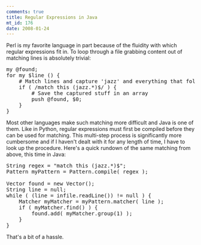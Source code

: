 ```yaml
--- 
comments: true
title: Regular Expressions in Java
mt_id: 176
date: 2008-01-24
---
```

Perl is my favorite language in part because of the fluidity with which regular expressions fit in.  To loop through a file grabbing content out of matching lines is absolutely trivial:

<pre class="brush: perl;">
my @found;
for my $line (<infile>) {
    # Match lines and capture 'jazz' and everything that follows
    if ( /match this (jazz.*)$/ ) {
        # Save the captured stuff in an array
        push @found, $0;
    }
}
</pre>

Most other languages make such matching more difficult and Java is one of them.  Like in Python, regular expressions must first be compiled before they can be used for matching.  This multi-step process is significantly more cumbersome and if I haven't dealt with it for any length of time, I have to look up the procedure.  Here's a quick rundown of the same matching from above, this time in Java:

<pre class="brush: java;">
String regex = "match this (jazz.*)$";
Pattern myPattern = Pattern.compile( regex );

Vector<string> found = new Vector();
String line = null;
while ( (line = infile.readLine()) != null ) {
    Matcher myMatcher = myPattern.matcher( line );
    if ( myMatcher.find() ) {
        found.add( myMatcher.group(1) );
    }
}
</pre>

That's a bit of a hassle.

